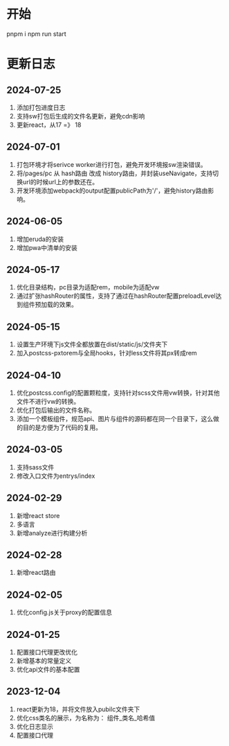 # 开始
pnpm i 
npm run start

# 更新日志
## 2024-07-25
1. 添加打包进度日志
2. 支持sw打包后生成的文件名更新，避免cdn影响
3. 更新react，从17 =》 18
## 2024-07-01
1. 打包环境才将serivce worker进行打包，避免开发环境报sw渲染错误。
2. 将/pages/pc 从 hash路由 改成 history路由，并封装useNavigate，支持切换url的时候url上的参数还在。
3. 开发环境添加webpack的output配置publicPath为'/'，避免history路由影响。
## 2024-06-05
1. 增加eruda的安装
2. 增加pwa中清单的安装
## 2024-05-17
1. 优化目录结构，pc目录为适配rem，mobile为适配vw
2. 通过扩张hashRouter的属性，支持了通过在hashRouter配置preloadLevel达到组件预加载的效果。
## 2024-05-15
1. 设置生产环境下js文件全都放置在dist/static/js/文件夹下
2. 加入postcss-pxtorem与全局hooks，针对less文件将其px转成rem
## 2024-04-10
1. 优化postcss.config的配置颗粒度，支持针对scss文件用vw转换，针对其他文件不进行vw的转换。
2. 优化打包后输出的文件名称。
3. 添加一个模板组件，规范api、图片与组件的源码都在同一个目录下，这么做的目的是方便为了代码的复用。
## 2024-03-05
1. 支持sass文件
2. 修改入口文件为entrys/index
## 2024-02-29
1. 新增react store
2. 多语言
3. 新增analyze进行构建分析
## 2024-02-28
1. 新增react路由
## 2024-02-05
1. 优化config.js关于proxy的配置信息
## 2024-01-25
1. 配置接口代理更改优化
2. 新增基本的常量定义
3. 优化api文件的基本配置
## 2023-12-04
1. react更新为18，并将文件放入pubilc文件夹下
2. 优化css类名的展示，为名称为： 组件_类名_哈希值
3. 优化日志显示
4. 配置接口代理